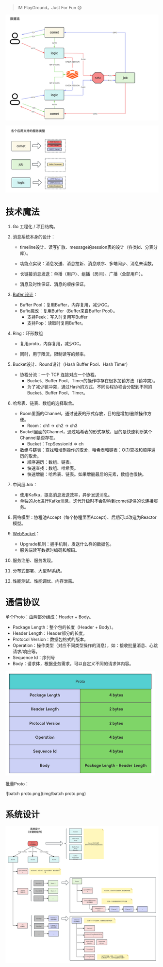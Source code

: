 > IM PlayGround，Just For Fun 😄

![flow.png](img/flow.png)

![server](img/service.png)

# 技术魔法

1. Go 工程化 / 项目结构。

2. 消息系统本身的设计：

    - timeline设计、读写扩散、message的session表的设计（各类id、分表分库）。
    - 功能点实现：消息发送、消息拉新、消息顺序、多端同步、消息未读数。
    - 长链接消息发送：单播（用户）、组播（房间）、广播（全部用户）。
    
    - 消息及时性保证、消息的顺序保证。
3. [Bufer 设计](pkg/buffer/buffer的设计说明.md)： 
    - Buffer Pool：复用Buffer，内存复用，减少GC。
    - Bufio魔改：复用Buffer（Buffer来自Buffer Pool）。
      - 支持Peek：写入时复用写Buffer
      - 支持Pop：读取时复用Buffer。
4. Ring：环形数组

    - 复用proto，内存复用，减少GC。

    - 同时，用于限流，限制读写的频率。
5. Bucket设计、Round设计（Hash Buffer Pool、Hash Timer）
    - 协程分流：一个 TCP 连接对应一个协程。
        - Bucket、Buffer Pool、Timer的操作中存在很多加锁方法（锁冲突）。
        - 为了减少锁冲突，通过Hash的方式，不同协程协程会分配到不同的Bucket、Buffer Pool、Timer。
6. 哈希表、链表、数组的选择取舍。
    - Room里面的Channel，通过链表的形式存放，目的是增加/删除操作方便。
        - Room：ch1 -> ch2 -> ch3
    - Bucket里面的Channel，通过哈希表的形式存放，目的是快速判断某个Channel是否存在。
        - Bucket：TcpSessionId => ch
    - 数组与链表：查找和增删操作的取舍，哈希表和链表：O(1)查找和顺序遍历的取舍。
        - 顺序遍历：数组、链表。
        - 快速查找：数组、哈希表。
        - 快速增删：哈希表、链表。如果增删最后的元素，数组也很快。
7. 中间层Job：
    - 使用Kafka，提高消息发送效率，异步发送消息。
    - 单独的Job进行Kafka消息，迭代升级时不会影响到comet提供的长连接服务。
8. 网络模型：协程池Accept（每个协程里面Accept）、后期可以改造为Reactor模型。

9. [WebSocket](pkg/websocket/docs/websocket-技术文档.md)： 
    - Upgrade机制：握手机制，发送什么样的数据包。
    - 服务端读写数据时编码和解码。
10. 服务注册、服务发现。
11. 分布式部署、大型IM系统。
13. 性能测试、性能调优、内存泄露。

# 通信协议

单个Proto：由两部分组成：Header + Body。

- Package Length：整个包的长度（Header + Body）。
- Header Length：Header部分的长度。
- Protocol Version：数据包格式的版本。
- Operation：操作类型（对应不同类型操作的消息），如：接收批量消息、心跳请求/响应等。
- Sequence Id：序列号
- Body：请求体，根据业务需求，可以自定义不同的请求体内容。

![proto.png](img/proto.png)

批量Proto：

![batch proto.png](img/batch proto.png)

# 系统设计

![system.png](img/system.svg)
